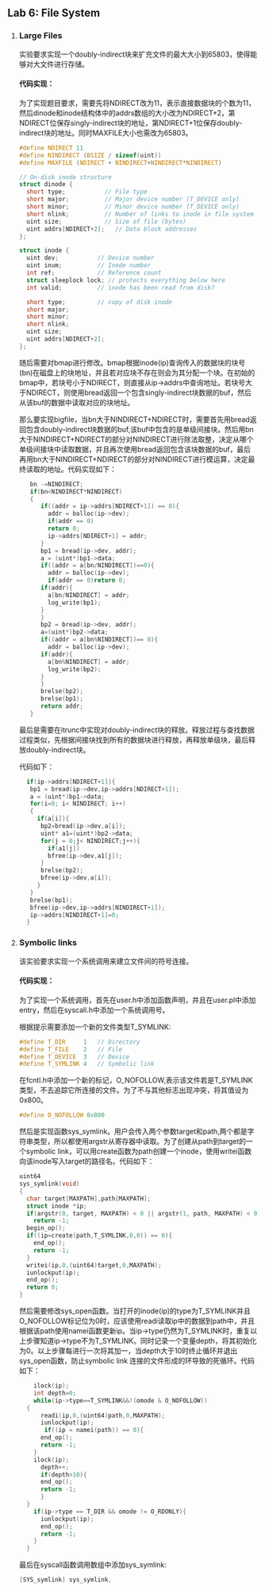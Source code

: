 ## Lab 6: File System

1. ### Large Files

   实验要求实现一个doubly-indirect块来扩充文件的最大大小到65803，使得能够对大文件进行存储。

   #### 代码实现：

   为了实现题目要求，需要先将NDIRECT改为11，表示直接数据块的个数为11，然后dinode和inode结构体中的addrs数组的大小改为NDIRECT+2，第NDIRECT位保存singly-indirect块的地址，第NDIRECT+1位保存doubly-indirect块的地址。同时MAXFILE大小也需改为65803。

   ```c
   #define NDIRECT 11
   #define NINDIRECT (BSIZE / sizeof(uint))
   #define MAXFILE (NDIRECT + NINDIRECT+NINDIRECT*NINDIRECT)
   
   // On-disk inode structure
   struct dinode {
     short type;           // File type
     short major;          // Major device number (T_DEVICE only)
     short minor;          // Minor device number (T_DEVICE only)
     short nlink;          // Number of links to inode in file system
     uint size;            // Size of file (bytes)
     uint addrs[NDIRECT+2];   // Data block addresses
   };
   
   ```

   ```c
   struct inode {
     uint dev;           // Device number
     uint inum;          // Inode number
     int ref;            // Reference count
     struct sleeplock lock; // protects everything below here
     int valid;          // inode has been read from disk?
   
     short type;         // copy of disk inode
     short major;
     short minor;
     short nlink;
     uint size;
     uint addrs[NDIRECT+2];
   };
   ```

   随后需要对bmap进行修改。bmap根据inode(ip)查询传入的数据块的块号(bn)在磁盘上的块地址，并且若对应块不存在则会为其分配一个块。在初始的bmap中，若块号小于NDIRECT，则直接从ip->addrs中查询地址。若块号大于NDIRECT，则使用bread返回一个包含singly-indirect块数据的buf，然后从该buf的数据中读取对应的块地址。

   那么要实现bigfile，当bn大于NINDIRECT+NDIRECT时，需要首先用bread返回包含doubly-indirect块数据的buf,该buf中包含的是单级间接块。然后用bn大于NINDIRECT+NDIRECT的部分对NINDIRECT进行除法取整，决定从哪个单级间接块中读取数据，并且再次使用bread返回包含该块数据的buf，最后再用bn大于NINDIRECT+NDIRECT的部分对NINDIRECT进行模运算，决定最终读取的地址。代码实现如下：

   ```c
      bn -=NINDIRECT;
      if(bn<NINDIRECT*NINDIRECT)
      {
         if((addr = ip->addrs[NDIRECT+1]) == 0){
           addr = balloc(ip->dev);
           if(addr == 0)
           return 0;
           ip->addrs[NDIRECT+1] = addr;
         }
         bp1 = bread(ip->dev, addr);
         a = (uint*)bp1->data;
         if((addr = a[bn/NINDIRECT])==0){
           addr = balloc(ip->dev);
           if(addr == 0)return 0;
         if(addr){
           a[bn/NINDIRECT] = addr;
           log_write(bp1);
         }
         }
         bp2 = bread(ip->dev, addr);
         a=(uint*)bp2->data;
         if((addr = a[bn%NINDIRECT])== 0){
           addr = balloc(ip->dev);
         if(addr){
           a[bn%NINDIRECT] = addr;
           log_write(bp2);
         }
         }
         brelse(bp2);
         brelse(bp1);
         return addr;
      }
   
   ```

   最后是需要在itrunc中实现对doubly-indirect块的释放。释放过程与查找数据过程类似，先根据间接块找到所有的数据块进行释放，再释放单级块，最后释放doubly-indirect块。

   代码如下：

   ```c
     if(ip->addrs[NDIRECT+1]){
      bp1 = bread(ip->dev,ip->addrs[NDIRECT+1]);
      a = (uint*)bp1->data;
      for(i=0; i< NINDIRECT; i++)
      {
        if(a[i]){
         bp2=bread(ip->dev,a[i]);
         uint* a1=(uint*)bp2->data;
         for(j = 0;j< NINDIRECT;j++){
           if(a1[j])
           bfree(ip->dev,a1[j]);
         }
         brelse(bp2);
         bfree(ip->dev,a[i]);
        }
      }
      brelse(bp1);
      bfree(ip->dev,ip->addrs[NINDIRECT+1]);
      ip->addrs[NINDIRECT+1]=0;
     }
   ```

2. ### Symbolic links

   该实验要求实现一个系统调用来建立文件间的符号连接。

   #### 代码实现：

   为了实现一个系统调用，首先在user.h中添加函数声明，并且在user.pl中添加entry，然后在syscall.h中添加一个系统调用号。

   根据提示需要添加一个新的文件类型T_SYMLINK:

   ```c
   #define T_DIR     1   // Directory
   #define T_FILE    2   // File
   #define T_DEVICE  3   // Device
   #define T_SYMLINK 4   // Symbolic link
   ```

   在fcntl.h中添加一个新的标记，O_NOFOLLOW,表示该文件若是T_SYMLINK类型，不去追踪它所连接的文件。为了不与其他标志出现冲突，将其值设为0x800。

   ```c
   #define O_NOFOLLOW 0x800
   ```

   然后是实现函数sys_symlink。用户会传入两个参数target和path,两个都是字符串类型，所以都使用argstr从寄存器中读取。为了创建从path到target的一个symbolic link，可以用create函数为path创建一个inode，使用writei函数向该inode写入target的路径名。代码如下：

   ```c
   uint64
   sys_symlink(void)
   {
     char target[MAXPATH],path[MAXPATH];
     struct inode *ip;
     if(argstr(0, target, MAXPATH) < 0 || argstr(1, path, MAXPATH) < 0)
       return -1;
     begin_op();
     if((ip=create(path,T_SYMLINK,0,0)) == 0){
       end_op();
       return -1;
     }
     writei(ip,0,(uint64)target,0,MAXPATH);
     iunlockput(ip);
     end_op();
     return 0;
   }
   
   ```

   然后需要修改sys_open函数。当打开的inode(ip)的type为T_SYMLINK并且O_NOFOLLOW标记位为0时，应该使用readi读取ip中的数据到path中，并且根据该path使用namei函数更新ip。当ip->type仍然为T_SYMLINK时，重复以上步骤知道ip->type不为T_SYMLINK。同时记录一个变量depth，将其初始化为0。以上步骤每进行一次将其加一，当depth大于10时终止循环并退出sys_open函数，防止symbolic link 连接的文件形成的环导致的死循环。代码如下：

   ```c
       ilock(ip);
       int depth=0;
       while(ip->type==T_SYMLINK&&!(omode & O_NOFOLLOW))
     {
         readi(ip,0,(uint64)path,0,MAXPATH);
         iunlockput(ip);
          if((ip = namei(path)) == 0){
         end_op();
         return -1;
       }
       ilock(ip);
         depth++;
         if(depth>10){
         end_op();
         return -1;
         }
     }
       if(ip->type == T_DIR && omode != O_RDONLY){
         iunlockput(ip);
         end_op();
         return -1;
       }
     }
   
   ```

   最后在syscall函数调用数组中添加sys_symlink:

   ```c
   [SYS_symlink] sys_symlink,
   ```

   
